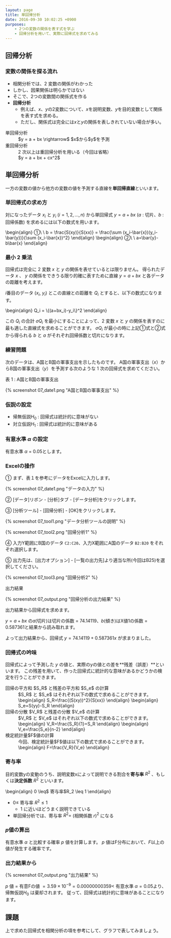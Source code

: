 ```yaml
---
layout: page
title: 単回帰分析
date: 2016-09-30 10:02:25 +0900
purposes:
    - 2つの変数の関係を表す式を学ぶ
    - 回帰分析を用いて、実際に回帰式を求めてみる
---
```



回帰分析
--------

### 変数の関係を探る流れ

-   相関分析では、2 変数の関係がわかった
-   しかし、因果関係は明らかではない
-   そこで、2つの変数間の関係式を作る
-   **回帰分析**
    -   例えば、$x$、$y$の2変数について、$x$を説明変数、$y$を目的変数として関係を表す式を求める。
    -   ただし、関係式は完全には$x$と$y$の関係を表しきれていない場合が多い。

<dl>
<dt>単回帰分析</dt>
<dd>$y = a + bx \rightarrow$ $x$から$y$を予測</dd>
<dt>重回帰分析</dt>
<dd>2 次以上は重回帰分析を用いる（今回は省略）</dd>
<dd>$y = a + bx + cx^2$</dd>
</dl>


単回帰分析
----------

一方の変数の値から他方の変数の値を予測する直線を**単回帰直線**といいます。

### 単回帰式の求め方

対になったデータ $x_i$ と $y_i$ ($i = 1,2,...,n$) から単回帰式 $y = a + bx$ ($a$ : 切片、$b$ : 回帰係数) を求めるには以下の数式を用います。

\begin{align}
  &#9312;\ \ b = \frac{S(xy)}{S(xx)} = \frac{\sum (x_i-\bar{x})(y_i-\bar{y})}{\sum (x_i-\bar{x})^2}
\end{align}
\begin{align}
  &#9313;\ \ a=\bar{y}-b\bar{x}
\end{align}

### 最小 2 乗法

回帰式は完全に 2 変数 $x$ と $y$ の関係を表せているとは限りません。
得られたデータ $x$ 、 $y$ の関係をできうる限り的確に表すために直線 $y = a + bx$ と各データの距離を考えます。

$i$番目のデータ ($x_i$, $y_i$) とこの直線との距離を $Q_i$ とすると、以下の数式になります。

\begin{align}
  Q_i = \\{(a+bx_i)-y_i\\}^2
\end{align}

この $Q_i$ の合計 $\sigma Q_i$ を最小にすることによって、2 変数 $x$ と $y$ の関係を表すのに最も適した直線式を求めることができます。
$\sigma Q_i$ が最小の時に上記&#9312;式と&#9313;式から得られる $b$ と $a$ がそれぞれ回帰係数と切片になります。

### 練習問題

次のデータは、A国とB国の軍事支出を示したものです。
A国の軍事支出（$x$）からB国の軍事支出（$y$）を予測する次のような 1 次の回帰式を求めてください。

表 1  : A国とB国の軍事支出

{% screenshot 07_date1.png "A国とB国の軍事支出" %}

### 仮説の設定

-   帰無仮説$H_0$ : 回帰式は統計的に意味がない
-   対立仮説$H_1$ : 回帰式は統計的に意味がある

### 有意水準 $\alpha$ の設定

有意水準 $\alpha$ = 0.05とします。

### Excelの操作

&#9312; まず、表１を参考にデータをExcelに入力します。

{% screenshot 07_date1.png "データの入力" %}

&#9313; [データ]リボン - [分析]タブ - [データ分析]をクリックします。

&#9314; [分析ツール] - [回帰分析] - [OK]をクリックします。

{% screenshot 07_tool1.png "データ分析ツールの説明" %}

{% screenshot 07_tool2.png "回帰分析1" %}

&#9315; 入力Y範囲にB国のデータ `C2:C20`、入力X範囲にA国のデータ `B2:B20` をそれぞれ選択します。

&#9316; 出力先は、[出力オプション] - [一覧の出力先]より適当な所(今回はB25)を選択してください。

{% screenshot 07_tool3.png "回帰分析2" %}

出力結果

{% screenshot 07_output.png "回帰分析の出力結果" %}

出力結果から回帰式を求めます。

$y = a + bx$ の$a$(切片)は切片の係数 = 74.14119、$b$(傾き)はX値1の係数 = 0.587361と結果から読み取れます。

よって出力結果から、回帰式 $y = 74.14119 + 0.587361x$ が求まりました。

### 回帰式の吟味

回帰式によって予測した $y$ の値と、実際のyの値との差を**残差（誤差）**といいます。
この残差を用いて、作った回帰式に統計的な意味があるかどうかの検定を行うことができます。

<dl>
<dt>回帰の平方和 $S_R$ と残差の平方和 $S_e$ の計算</dt>
<dd>$S_R$ と $S_e$ はそれぞれ以下の数式で求めることができます。</dd>
<dd>
\begin{align}
  S_R=\frac{(S(xy))^2}{S(xx)}
\end{align}
\begin{align}
  S_e=S(yy)-S_R
\end{align}
</dd>

<dt>回帰の分散 $V_R$ と残差の分散 $V_e$ の計算</dt>
<dd>$V_R$ と $V_e$ はそれぞれ以下の数式で求めることができます。</dd>
<dd>
\begin{align}
  V_R=\frac{S_R}{1}=S_R
\end{align}
\begin{align}
  V_e=\frac{S_e}{n-2}
\end{align}
</dd>

<dt>検定統計量$F$値の計算</dt>
<dd>今回、検定統計量$F$値は以下の数式で求めることができます。</dd>
<dd>
\begin{align}
  F=\frac{V_R}{V_e}
\end{align}
</dd>
</dl>

### 寄与率

目的変数yの変動のうち、説明変数xによって説明できる割合を**寄与率** $R^2$ 、もしくは**決定係数** $R^2$ といいます。

\begin{align}
  0 \leq$ 寄与率$R_2 \leq 1
\end{align}

-   $0 \leq$ 寄与率 $R^2 \leq 1$
    -   1 に近いほどうまく説明できている
-   単回帰分析では、寄与率 $R^2 =$ (相関係数 $r$)$^2$ になる

### $p$値の算出

有意水準 $\alpha$ と比較する確率 $p$ 値を計算します。
$p$ 値はF分布において、$F$以上の値が発生する確率です。

### 出力結果から

{% screenshot 07_output.png "出力結果" %}

$p$ 値 $=$ 有意Fの値 $= 3.59 \times 10^{-9} = 0.00000000359 <$ 有意水準 $\alpha = 0.05$より、帰無仮説$H_0$ は棄却されます。
従って、回帰式は統計的に意味があることになります。


課題
------

上で求めた回帰式を相関分析の項を参考にして、グラフで表してみましょう。

